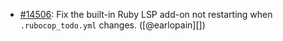* [#14506](https://github.com/rubocop/rubocop/pull/14506): Fix the built-in Ruby LSP add-on not restarting when `.rubocop_todo.yml` changes. ([@earlopain][])
